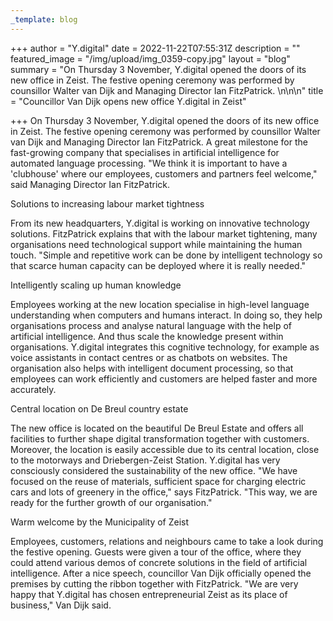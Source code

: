 ```yaml
---
_template: blog
---
```


+++
author = "Y.digital"
date = 2022-11-22T07:55:31Z
description = ""
featured_image = "/img/upload/img_0359-copy.jpg"
layout = "blog"
summary = "On Thursday 3 November, Y.digital opened the doors of its new office in Zeist. The festive opening ceremony was performed by counsillor Walter van Dijk and Managing Director Ian FitzPatrick. \n\n\n"
title = "Councillor Van Dijk opens new office Y.digital in Zeist"

+++
On Thursday 3 November, Y.digital opened the doors of its new office in Zeist. The festive opening ceremony was performed by counsillor Walter van Dijk and Managing Director Ian FitzPatrick. A great milestone for the fast-growing company that specialises in artificial intelligence for automated language processing. "We think it is important to have a 'clubhouse' where our employees, customers and partners feel welcome," said Managing Director Ian FitzPatrick.

Solutions to increasing labour market tightness

From its new headquarters, Y.digital is working on innovative technology solutions. FitzPatrick explains that with the labour market tightening, many organisations need technological support while maintaining the human touch. "Simple and repetitive work can be done by intelligent technology so that scarce human capacity can be deployed where it is really needed."

Intelligently scaling up human knowledge

Employees working at the new location specialise in high-level language understanding when computers and humans interact. In doing so, they help organisations process and analyse natural language with the help of artificial intelligence. And thus scale the knowledge present within organisations. Y.digital integrates this cognitive technology, for example as voice assistants in contact centres or as chatbots on websites. The organisation also helps with intelligent document processing, so that employees can work efficiently and customers are helped faster and more accurately.

Central location on De Breul country estate

The new office is located on the beautiful De Breul Estate and offers all facilities to further shape digital transformation together with customers. Moreover, the location is easily accessible due to its central location, close to the motorways and Driebergen-Zeist Station. Y.digital has very consciously considered the sustainability of the new office. "We have focused on the reuse of materials, sufficient space for charging electric cars and lots of greenery in the office," says FitzPatrick. "This way, we are ready for the further growth of our organisation."

Warm welcome by the Municipality of Zeist

Employees, customers, relations and neighbours came to take a look during the festive opening. Guests were given a tour of the office, where they could attend various demos of concrete solutions in the field of artificial intelligence. After a nice speech, councillor Van Dijk officially opened the premises by cutting the ribbon together with FitzPatrick. "We are very happy that Y.digital has chosen entrepreneurial Zeist as its place of business," Van Dijk said.
